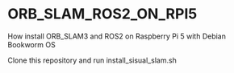 # ORB_SLAM_ROS2_ON_RPI5
How install ORB_SLAM3 and ROS2 on Raspberry Pi 5 with Debian Bookworm OS

Clone this repository and run install_sisual_slam.sh
